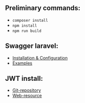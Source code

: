 ## Preliminary commands:

-   `composer install`
-   `npm install `
-   `npm run build`

## Swagger laravel:

-   [Installation & Configuration](https://github.com/DarkaOnLine/L5-Swagger/wiki/Installation-&-Configuration)
-   [Examples](https://github.com/DarkaOnLine/L5-Swagger/wiki/Examples)

## JWT install:

-   [Git-repository](https://github.com/tymondesigns/jwt-auth)
-   [Web-resource](https://jwt-auth.com/)
